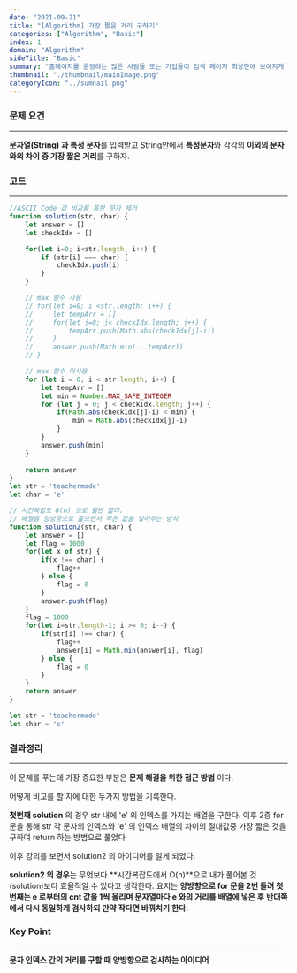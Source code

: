 ```yaml
---
date: "2021-09-21"
title: "[Algorithm] 가장 짧은 거리 구하기"
categories: ["Algorithm", "Basic"]
index: 1
domain: "Algorithm"
sideTitle: "Basic"
summary: "홈페이지를 운영하는 많은 사람들 또는 기업들이 검색 페이지 최상단에 보여지게 하기 위해 어떤 최적화 작업을 하는지 알아보자."
thumbnail: "./thumbnail/mainImage.png"
categoryIcon: "../sumnail.png"
---
```



### 문제 요건
***
**문자열(String) 과 특정 문자**를 입력받고 String안에서 **특정문자**와 각각의 **이외의 문자와의 차이 중 가장 짧은 거리**를 구하자.

### 코드
***

```javascript
//ASCII Code 값 비교를 통한 문자 제거
function solution(str, char) {
    let answer = []
    let checkIdx = []

    for(let i=0; i<str.length; i++) {
        if (str[i] === char) {
            checkIdx.push(i)
        }
    }

    // max 함수 사용
    // for(let i=0; i <str.length; i++) {
    //     let tempArr = []
    //     for(let j=0; j< checkIdx.length; j++) {
    //         tempArr.push(Math.abs(checkIdx[j]-i))
    //     }
    //     answer.push(Math.min(...tempArr))
    // }

    // max 함수 미사용
    for (let i = 0; i < str.length; i++) {
        let tempArr = []
        let min = Number.MAX_SAFE_INTEGER
        for (let j = 0; j < checkIdx.length; j++) {
            if(Math.abs(checkIdx[j]-i) < min) {
                min = Math.abs(checkIdx[j]-i)
            }
        }
        answer.push(min)
    }
    
    return answer
}
let str = 'teachermode'
let char = 'e'
```

```javascript
// 시간복잡도 O(n) 으로 훨씬 짧다.
// 배열을 양방향으로 훑으면서 작은 값을 넣어주는 방식
function solution2(str, char) {
    let answer = []
    let flag = 1000
    for(let x of str) {
        if(x !== char) {
            flag++
        } else {
            flag = 0
        }
        answer.push(flag)
    }
    flag = 1000
    for(let i=str.length-1; i >= 0; i--) {
        if(str[i] !== char) {
            flag++
            answer[i] = Math.min(answer[i], flag)
        } else {
            flag = 0
        }
    }
    return answer
}

let str = 'teachermode'
let char = 'e'
```

### 결과정리
***

이 문제를 푸는데 가장 중요한 부분은 **문제 해결을 위한 접근 방법** 이다.

어떻게 비교를 할 지에 대한 두가지 방법을 기록한다.

**첫번째 solution** 의 경우 str 내에 'e' 의 인덱스를 가지는 배열을 구한다.
이후 2중 for 문을 통해 str 각 문자의 인덱스와 'e' 의 인덱스 배열의 차이의 절대값중 가장 짧은 것을 구하여 return 하는 방법으로 풀었다

이후 강의를 보면서 solution2 의 아이디어를 알게 되었다.

**solution2 의 경우**는 무엇보다 **시간복잡도에서 O(n)**으로 내가 풀어본 것(solution)보다 효율적일 수 있다고 생각한다.
요지는 **양방향으로 for 문을 2번 돌려 첫번째는 e 로부터의 cnt 값을 1씩 올리며 문자열마다 e 와의 거리를 배열에 넣은 후** 
**반대쪽에서 다시 동일하게 검사하되 만약 작다면 바꿔치기 한다.**

### Key Point
***

**문자 인덱스 간의 거리를 구할 때 양방향으로 검사하는 아이디어**